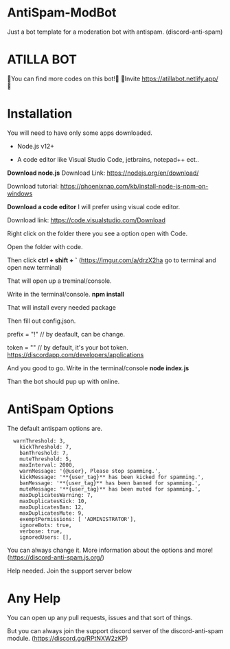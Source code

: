 # AntiSpam-ModBot
Just a bot template for a moderation bot with antispam. (discord-anti-spam)

# ATILLA BOT
📜You can find more codes on this bot!📜
📂Invite https://atillabot.netlify.app/ 📂

# Installation
You will need to have only some apps downloaded.
- Node.js v12+

- A code editor like Visual Studio Code, jetbrains, notepad++ ect..

**Download node.js**
Download Link: https://nodejs.org/en/download/

Download tutorial: https://phoenixnap.com/kb/install-node-js-npm-on-windows

**Download a code editor**
I will prefer using visual code editor.

Download link: https://code.visualstudio.com/Download



Right click on the folder there you see a option open with Code.

Open the folder with code. 

Then click **ctrl + shift + \`** (https://imgur.com/a/drzX2ha go to terminal and open new terminal)

That will open up a treminal/console.

Write in the terminal/console. **npm install**

That will install every needed package

Then fill out config.json.

prefix = "!" // by deafault, can be change.

token = "" // by default, it's your bot token. https://discordapp.com/developers/applications

And you good to go. Write in the terminal/console **node index.js**

Than the bot should pup up with online.

# AntiSpam Options
The default antispam options are.
```
  warnThreshold: 3,
	kickThreshold: 7,
	banThreshold: 7,
	muteThreshold: 5, 
	maxInterval: 2000, 
	warnMessage: '{@user}, Please stop spamming.', 
	kickMessage: '**{user_tag}** has been kicked for spamming.',
	banMessage: '**{user_tag}** has been banned for spamming.',
	muteMessage: '**{user_tag}** has been muted for spamming.',
	maxDuplicatesWarning: 7,
	maxDuplicatesKick: 10,
	maxDuplicatesBan: 12,
	maxDuplicatesMute: 9,
	exemptPermissions: [ 'ADMINISTRATOR'],
	ignoreBots: true,
	verbose: true,
	ignoredUsers: [],
```
You can always change it. More information about the options and more! (https://discord-anti-spam.js.org/)

Help needed. Join the support server below

# Any Help
You can open up any pull requests, issues and that sort of things.

But you can always join the support discord server of the discord-anti-spam module. (https://discord.gg/RPtNXW2zKP)

